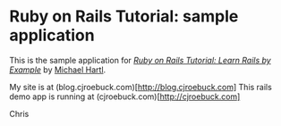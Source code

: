 # Ruby on Rails Tutorial: sample application

This is the sample application for
[*Ruby on Rails Tutorial: Learn Rails by Example*](http://railstutorial.org/)
by [Michael Hartl](http://michaelhartl.com/).

My site is at (blog.cjroebuck.com)[http://blog.cjroebuck.com]
This rails demo app is running at (cjroebuck.com)[http://cjroebuck.com]

Chris